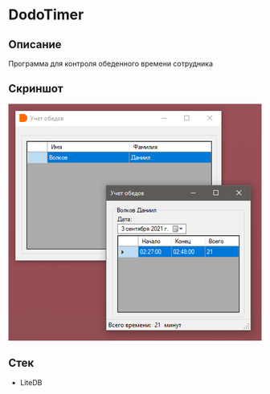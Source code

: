 # DodoTimer

## Описание

Программа для контроля обеденного времени сотрудника

## Скриншот 

![Скриншот](Скриншот.png)

## Стек

- LiteDB
